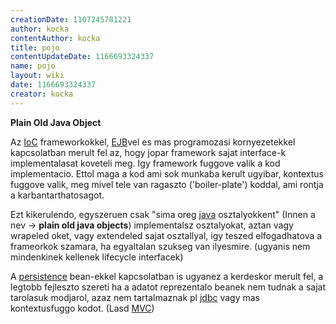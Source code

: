 ```yaml
---
creationDate: 1107245781221 
author: kocka 
contentAuthor: kocka 
title: pojo 
contentUpdateDate: 1166693324337 
name: pojo 
layout: wiki 
date: 1166693324337 
creator: kocka 
---
```

__Plain Old Java Object__

Az [IoC](ioc.html) frameworkokkel, [EJB](EJB.html)vel es mas programozasi kornyezetekkel kapcsolatban merult fel az, hogy jopar framework sajat interface-k implementalasat koveteli meg. Igy framework fuggove valik a kod implementacio. Ettol maga a kod ami sok munkaba kerult ugyibar, kontextus fuggove valik, meg mivel tele van ragaszto ('boiler-plate') koddal, ami rontja a karbantarthatosagot.

Ezt kikerulendo, egyszeruen csak "sima oreg [java](java.html) osztalyokkent" (Innen a nev -> __plain old java objects__) implementalsz osztalyokat, aztan vagy wrapeled oket, vagy extendeled sajat osztallyal, igy teszed elfogadhatova a frameorkok szamara, ha egyaltalan szukseg van ilyesmire. (ugyanis nem mindenkinek kellenek lifecycle interfacek)

A [persistence](persistence.html) bean-ekkel kapcsolatban is ugyanez a kerdeskor merult fel, a legtobb fejleszto szereti ha a adatot reprezentalo beanek nem tudnak a sajat tarolasuk modjarol, azaz nem tartalmaznak pl [jdbc](JDBC.html) vagy mas kontextusfuggo kodot. (Lasd [MVC](MVC.html))


